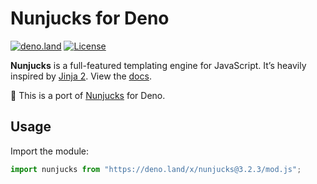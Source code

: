 # Nunjucks for Deno

[![deno.land](https://deno.land/badge/nunjucks/version)](https://deno.land/x/nunjucks)
[![License](https://img.shields.io/github/license/valtlai/nunjucks-deno)](LICENSE)

**Nunjucks** is a full-featured templating engine for JavaScript.
It’s heavily inspired by [Jinja&nbsp;2](https://jinja.palletsprojects.com/).
View the [docs](https://mozilla.github.io/nunjucks/).

🦕 This is a port of [Nunjucks](https://github.com/mozilla/nunjucks) for Deno.

## Usage

Import the module:

```js
import nunjucks from "https://deno.land/x/nunjucks@3.2.3/mod.js";
```
